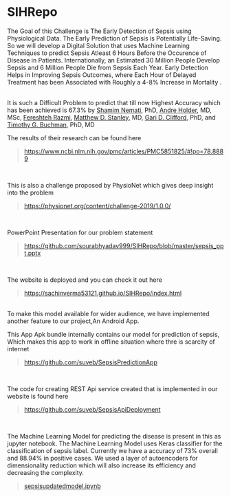# SIHRepo

The Goal of this Challenge is The Early Detection of Sepsis using Physiological Data. The Early Prediction of Sepsis is Potentially Life-Saving. So we will develop a Digital Solution that uses Machine Learning Techniques to predict Sepsis Atleast 6 Hours Before the Occurence of Disease in Patients. Internationally, an Estimated 30 Million People Develop Sepsis and 6 Million People Die from Sepsis Each Year. Early Detection Helps in Improving Sepsis Outcomes, where Each Hour of Delayed Treatment has been Associated with Roughly a 4-8% Increase in Mortality .
<br />
<br />


It is such a Difficult Problem to predict that till now Highest Accuracy which has been achieved is 67.3% by [Shamim Nemati](https://www.ncbi.nlm.nih.gov/pubmed/?term=Nemati%20S%5BAuthor%5D&cauthor=true&cauthor_uid=29286945 ), PhD, [Andre Holder](https://www.ncbi.nlm.nih.gov/pubmed/?term=Holder%20A%5BAuthor%5D&cauthor=true&cauthor_uid=29286945 ), MD, MSc, [Fereshteh Razmi](https://www.ncbi.nlm.nih.gov/pubmed/?term=Razmi%20F%5BAuthor%5D&cauthor=true&cauthor_uid=29286945 ), [Matthew D. Stanley](https://www.ncbi.nlm.nih.gov/pubmed/?term=Stanley%20MD%5BAuthor%5D&cauthor=true&cauthor_uid=29286945 ), MD, [Gari D. Clifford](https://www.ncbi.nlm.nih.gov/pubmed/?term=Clifford%20GD%5BAuthor%5D&cauthor=true&cauthor_uid=29286945 ), PhD, and [Timothy G. Buchman](https://www.ncbi.nlm.nih.gov/pubmed/?term=Buchman%20TG%5BAuthor%5D&cauthor=true&cauthor_uid=29286945 ), PhD, MD

The results of their research can be found here
> https://www.ncbi.nlm.nih.gov/pmc/articles/PMC5851825/#!po=78.8889

<br>

This is also a challenge proposed by PhysioNet which gives deep insight into the problem
> https://physionet.org/content/challenge-2019/1.0.0/

<br>

PowerPoint Presentation for our problem statement
> https://github.com/sourabhyadav999/SIHRepo/blob/master/sepsis_ppt.pptx

<br>

The website is deployed and you can check it out here
> https://sachinverma53121.github.io/SIHRepo/index.html

<br>
To make this model available for wider audience, we have implemented another feature to our project,An Android App.

This App Apk bundle internally contains our model for prediction of sepsis, Which makes this app to work in offline situation where thre is scarcity of internet

> https://github.com/suveb/SepsisPredictionApp

<br>

The code for creating REST Api service created that is implemented in our website is found here
> https://github.com/suveb/SepsisApiDeployment

<br>

The Machine Learning Model for predicting the disease is present in this as jupyter notebook.
The Machine Learning Model uses Keras classifier for the classification of sepsis label. Currently we have a accuracy of 73% overall and 88.94% in positive cases. We used a layer of autoencoders for dimensionality reduction which will also increase its efficiency and decreasing the complexity. 
> [sepsisupdatedmodel.ipynb](https://github.com/sourabhyadav999/SIHRepo/blob/master/sisupdatedmodel.ipynb)
